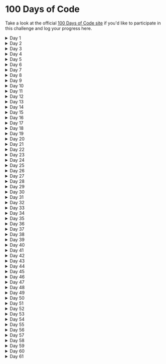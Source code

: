 # 100 Days of Code

Take a look at the official [100 Days of Code site](https://www.100daysofcode.com/) if you'd like to participate in this challenge and log your progress here.

<details>
<summary>Day 1</summary>

### Day 1: 01/01/2021

- [x] Take LinkedIn javascript exam.

- [x] Learning function scopes in modern javascript
      [You Dont Know Js](https://github.com/getify/You-Dont-Know-JS/tree/2nd-ed/scope-closures) on Github

</details>

<details>
<summary>Day 2</summary>

### Day 2: 02/01/2021

- [x] Learn React-hooks (`useMemo()`)
      [Epic React](https://epicreact.dev/modules/react-hooks) |
      [Kent C. Dodds Blog](https://kentcdodds.com/blog/usememo-and-usecallback) |
      [Web Dev Simplified](https://www.youtube.com/watch?v=THL1OPn72vo)

</details>

<details>
<summary>Day 3</summary>

### Day 3: 03/01/2021

- [x] Learn React-hooks (create simple `useGenerateId()` hook using `useMemo()`)
      [Github](https://github.com/moienian/react-hooks/blob/main/src/hooks/useGenerateId.js)

</details>

<details>
<summary>Day 4</summary>

### Day 4: 04/01/2021

- [x] Learning a little about IIFE in Javascript
      [ditty blog](https://ditty.ir/posts/javascript-iife/nBq75)

</details>

<details>
<summary>Day 5</summary>

### Day 5: 05/01/2021

- [x] Learn React-hooks (`useEffect()`)
      [Epic React](https://epicreact.dev/modules/react-hooks/useeffect-http-requests-intro)

</details>

<details>
<summary>Day 6</summary>

### Day 6: 06/01/2021

- [x] Learn React-hooks (handle errors)
      [Epic React](https://epicreact.dev/modules/react-hooks/useeffect-http-requests-extra-credit-solution-1)

</details>

<details>
<summary>Day 7</summary>

### Day 7: 07/01/2021

- [x] Learn Error Boundaries in React
      [React Docs](https://reactjs.org/docs/error-boundaries.html)

</details>

<details>
<summary>Day 8</summary>

### Day 8: 08/01/2021

- [x] Reading about Nextjs framework
      [Youtube](https://www.youtube.com/watch?v=Sklc_fQBmcs) |
      [Nextjs Official Docs](https://nextjs.org/docs/getting-started)

</details>

<details>
<summary>Day 9</summary>

### Day 9: 09/01/2021

- [x] Learn handling Errors with `react-error-boundary`
      [Github](https://github.com/bvaughn/react-error-boundary)

</details>

<details>
<summary>Day 10</summary>

### Day 10: 10/01/2021

- [x] Learning about `useReducer()` hook
      [Kent C. Dodds Blog](https://kentcdodds.com/blog/how-to-implement-usestate-with-usereducer) |
      [Kent C. Dodds Blog](https://kentcdodds.com/blog/should-i-usestate-or-usereducer) |
      [Epic React](https://epicreact.dev/modules/advanced-react-hooks/usereducer-simple-counter-intro)

</details>

<details>
<summary>Day 11</summary>

### Day 11: 11/01/2021

- [x] Learning about `Array.every()` and `Array.sort()` methods
      [Youtube](https://www.youtube.com/watch?v=Arbk085MWjc) |
      [Youtube](https://www.youtube.com/watch?v=nq0DC5M3Kc8) |
      [w3schools](https://www.w3schools.com/js/js_array_sort.asp)

</details>

<details>
<summary>Day 12</summary>

### Day 12: 12/01/2021

- [x] Learning about `Array.some()` and `Array.filter()`
      [Youtube](https://www.youtube.com/watch?v=7m9EiRS_Kc0) |
      [Youtube](https://www.youtube.com/watch?v=3LOEGS4qcRM)

</details>

<details>
<summary>Day 13</summary>

### Day 13: 13/01/2021

- [x] Learning about `Array.map()` and `Array.reduce()`
      [Youtube](https://www.youtube.com/watch?v=G6J2kl1aVao) |
      [Youtube](https://www.youtube.com/watch?v=0aJ65a6LsSc)

</details>

<details>
<summary>Day 14</summary>

### Day 14: 14/01/2021

- [x] Learning about Memoization and react
      [Epic React](https://epicreact.dev/memoization-and-react)

</details>

<details>
<summary>Day 15</summary>

### Day 15: 15/01/2021

- [x] Learning about `useCallback()`
      [Epic React](https://epicreact.dev/modules/advanced-react-hooks/usecallback-custom-hooks-intro)

</details>

<details>
<summary>Day 16</summary>

### Day 16: 16/01/2021

- [x] Learning about `useContext()`
      [Epic React](https://epicreact.dev/modules/advanced-react-hooks/usecontext-simple-counter-intro)

</details>

<details>
<summary>Day 17</summary>

### Day 17: 17/01/2021

- [x] Learning about `useLayoutEffect()`
      [Epic React](https://epicreact.dev/modules/advanced-react-hooks/uselayouteffect-auto-growing-textarea-intro) |
      [Kent C. Dodds Blog](https://kentcdodds.com/blog/useeffect-vs-uselayouteffect)

</details>

<details>
<summary>Day 18</summary>

### Day 18: 18/01/2021

- [x] Learning about Imperative and Declarative programming
      [ui.dev](https://ui.dev/imperative-vs-declarative-programming)

</details>

<details>
<summary>Day 19</summary>

### Day 19: 19/01/2021

- [x] Learning about some React patterns
      [Epic React](https://epicreact.dev/modules/advanced-react-patterns/advanced-react-patterns-welcome)

</details>

<details>
<summary>Day 20</summary>

### Day 20: 20/01/2021

- [x] Working with nodejs and Express
      [Youtube](https://www.youtube.com/watch?v=gikxqKTuIQg)

</details>

<details>
<summary>Day 21</summary>

### Day 21: 21/01/2021

- [x] Implement a simple project for running a nodejs server
      [Github](https://github.com/moienian/node-express-course)

</details>

<details>
<summary>Day 22</summary>

### Day 22: 22/01/2021

- [x] Learning Nodejs for create and update data in database
      [Github](https://github.com/moienian/intermediate-node-course)

</details>

<details>
<summary>Day 23</summary>

### Day 23: 23/01/2021

- [x] Working with Github Pages using markdown
      [Github](https://github.com/moienian/markdown-portfolio)

</details>

<details>
<summary>Day 24</summary>

### Day 24: 24/01/2021

- [x] Build simple portfolio using Github Pages
      [Github](https://github.com/moienian/markdown-portfolio)

</details>

<details>
<summary>Day 25</summary>

### Day 25: 25/01/2021

- [x] Learn about some React patterns
      [Epic React](https://epicreact.dev/modules/advanced-react-patterns/state-reducer-intro) |
      [Epic React](https://epicreact.dev/modules/advanced-react-patterns/control-props-intro)

</details>

<details>
<summary>Day 26</summary>

### Day 26: 26/01/2021

- [x] Learn about CSR and SSR
      [Aparat](https://www.aparat.com/v/CV1ic)

</details>

<details>
<summary>Day 27</summary>

### Day 27: 27/01/2021

- [x] Learn about Controlled and unControlled components
      [React Docs](https://reactjs.org/docs/forms.html#controlled-components) |
      [Kent C. Dodds Blog](https://kentcdodds.com/blog/control-props-vs-state-reducers)

- [x] Learn about code splitting
      [Epic React](https://epicreact.dev/modules/react-performance/code-splitting-intro)

</details>

<details>
<summary>Day 28</summary>

### Day 28: 28/01/2021

- [x] Learn about coverage tab in chrome devtools
      [Google Developers](https://developers.google.com/web/tools/chrome-devtools)

</details>

<details>
<summary>Day 29</summary>

### Day 29: 29/01/2021

- [x] Learn about Javascript Modules
      [Useful Angle](https://usefulangle.com/post/256/script-type-module-vs-script-javascript) |
      [v8.dev](https://v8.dev/features/modules) |
      [sitepoint](https://www.sitepoint.com/using-es-modules/)

</details>

<details>
<summary>Day 30</summary>

### Day 30: 30/01/2021

- [x] Learn about Webpack magic comments
      [Webpack api](https://webpack.js.org/api/module-methods/#magic-comments)

</details>

<details>
<summary>Day 31</summary>

### Day 31: 31/01/2021

- [x] Learn about React.memo for reducing re-renders
      [Epic React](https://epicreact.dev/modules/react-performance/reactmemo-for-reducing-re-renders-intro)

</details>

<details>
<summary>Day 32</summary>

### Day 32: 01/02/2021

- [x] Learn about colocation
      [Kent C. Dodds Blog](https://kentcdodds.com/blog/state-colocation-will-make-your-react-app-faster) |
      [Epic React](https://epicreact.dev/modules/react-performance/fix-perf-death-by-a-thousand-cuts-solution)

- [x] Learn about react profiler
      [React Docs](https://reactjs.org/docs/profiler.html) |
      [Kent C. Dodds Blog](https://kentcdodds.com/blog/react-production-performance-monitoring)

</details>

<details>
<summary>Day 33</summary>

### Day 33: 02/02/2021

- [x] Learn about testing react apps
      [Kent C. Dodds Blog](https://kentcdodds.com/blog/but-really-what-is-a-javascript-test) |
      [Kent C. Dodds Blog](https://kentcdodds.com/blog/but-really-what-is-a-javascript-mock) |
      [Epic React](https://epicreact.dev/modules/testing-react-apps/simple-test-with-reactdom-intro)

</details>

<details>
<summary>Day 34</summary>

### Day 34: 03/02/2021

- [x] Learn about testing
      [Kent C. Dodds Blog](https://kentcdodds.com/blog/testing-implementation-details) |
      [Kent C. Dodds Blog](https://kentcdodds.com/blog/avoid-the-test-user) |
      [Epic React](https://epicreact.dev/modules/testing-react-apps/avoid-implementation-details-intro)

</details>

<details>
<summary>Day 35</summary>

### Day 35 : 04/02/2021

- [x] Watching Live with Kent office hours
      [Youtube](https://www.youtube.com/watch?v=xJpNIbJYK8Y)

</details>

<details>
<summary>Day 36</summary>
  
### Day 36 : 05/02/2021
  
- [x] Learn about CSS box shadow
[MDN](https://developer.mozilla.org/en-US/docs/Web/CSS/box-shadow) |
[w3schools](https://www.w3schools.com/cssref/css3_pr_box-shadow.asp)

- [x] Learn about CSS scale transform
      [MDN](<https://developer.mozilla.org/en-US/docs/Web/CSS/transform-function/scale()>)

</details>

<details>
<summary>Day 37</summary>
  
### Day 37 : 06/02/2021
  
- [x] Learn about testing react forms
[Epic React](https://epicreact.dev/modules/testing-react-apps/form-testing-intro)

</details>

<details>
<summary>Day 38</summary>
  
### Day 38 : 07/02/2021
  
- [x] Learn about Mock HTTP requests in app testing
[Epic React](https://epicreact.dev/modules/testing-react-apps/mocking-http-requests-intro)

</details>

<details>
<summary>Day 39</summary>
  
### Day 39 : 08/02/2021
  
- [x] Learn about web workers
[Kent C. Dodds Blog](https://kentcdodds.com/blog/speed-up-your-app-with-web-workers)

</details>

<details>
<summary>Day 40</summary>
  
### Day 40 : 09/02/2021
  
- [x] Reading something about Bug Bounty
[Memoryleaks](https://memoryleaks.ir/how-to-become-a-hacker)

</details>

<details>
<summary>Day 41</summary>
  
### Day 41 : 10/02/2021
  
- [x] Learn about closures in React
[Epic React](https://epicreact.dev/how-react-uses-closures-to-avoid-bugs)

</details>

<details>
<summary>Day 42</summary>
  
### Day 42 : 11/02/2021
  
- [x] Learn about testing React custom hooks
[Epic React](https://epicreact.dev/modules/testing-react-apps/testing-custom-hooks-intro)

</details>

<details>
<summary>Day 43</summary>
  
### Day 43 : 12/02/2021
  
- [x] take some challenge on Codewars
[Codewars](https://www.codewars.com)

</details>

<details>
<summary>Day 44</summary>
  
### Day 44 : 13/02/2021
  
- [x] Start build bookshelf App
[Epic React](https://epicreact.dev/modules/build-an-epic-react-app/build-an-epic-react-app-welcome)

</details>

<details>
<summary>Day 45</summary>
  
### Day 45 : 14/02/2021
  
- [x] add HTTP request to bookshelf App
[Epic React](https://epicreact.dev/modules/build-an-epic-react-app/make-http-requests-intro)

</details>

<details>
<summary>Day 46</summary>
  
### Day 46 : 15/02/2021
  
- [x] Learn about authentication in React
[Kent C. Dodds Blog](https://kentcdodds.com/blog/authentication-in-react-applications) |
[reactsecurity](https://reactsecurity.io)

</details>

<details>
<summary>Day 47</summary>
  
### Day 47 : 16/02/2021
  
- [x] Learn about routing in React
[Epic React](https://epicreact.dev/modules/build-an-epic-react-app/routing-intro) |
[Kent C. Dodds Blog](https://kentcdodds.com/blog/stop-using-client-side-route-redirects) |
[ui.dev](https://ui.dev/build-your-own-react-router-v4)

</details>

<details>
<summary>Day 48</summary>
  
### Day 48 : 17/02/2021
  
- [x] Working with data caching using react-query
[Epic React](https://epicreact.dev/modules/build-an-epic-react-app/cache-management-intro)

</details>

<details>
<summary>Day 49</summary>
  
### Day 49 : 18/02/2021
  
- [x] Working with data caching using react-query (2)
[Epic React](https://epicreact.dev/modules/build-an-epic-react-app/cache-management-extra-credit-solution-03-02)

</details>

<details>
<summary>Day 50</summary>
  
### Day 50 : 19/02/2021
  
- [x] Reading about Penetration testing
[Github](https://github.com/Voorivex/pentest-guide)

</details>

<details>
<summary>Day 51</summary>
  
### Day 51 : 20/02/2021
  
- [x] add context feature to bookshelf App
[Epic React](https://epicreact.dev/modules/build-an-epic-react-app/context-intro)

</details>

<details>
<summary>Day 52</summary>
  
### Day 52 : 21/02/2021
  
- [x] Learn about Compound components in react
[Youtube](https://www.youtube.com/watch?v=AiJ8tRRH0f8) |
[Epic React](https://epicreact.dev/modules/build-an-epic-react-app/compound-components-intro)

- [x] Start reading Real-World Bug Hunting
      [amazon](https://www.amazon.com/Real-World-Bug-Hunting-Field-Hacking-ebook/dp/B072SQZ2LG)

</details>

<details>
<summary>Day 53</summary>
  
### Day 53 : 22/02/2021
  
- [x] Add some performance improvement to bookshelf App
[Epic React](https://epicreact.dev/modules/build-an-epic-react-app/performance-intro)

</details>

<details>
<summary>Day 54</summary>
  
### Day 54 : 23/02/2021
  
- [x] Add unit testing to bookshelf App
[Epic React](https://epicreact.dev/modules/build-an-epic-react-app/unit-testing-intro)

</details>

<details>
<summary>Day 55</summary>
  
### Day 55 : 24/02/2021
  
- [x] Learn about bug bounty
[Hacker101](https://hacker101.com)

</details>

<details>
<summary>Day 56</summary>
  
### Day 56 : 25/02/2021
  
- [x] Learn about Burp Suite for bug bounty
[Hacker101](https://www.hacker101.com/playlists/burp_suite)

</details>

<details>
<summary>Day 57</summary>
  
### Day 57 : 26/02/2021
  
- [x] Practice bug bounty in Capture The Flag
[Hacker101](https://ctf.hacker101.com/)

</details>

<details>
<summary>Day 58</summary>
  
### Day 58 : 27/02/2021
  
- [x] Learn about testing react-hooks
[Kent C. Dodds Blog](https://kentcdodds.com/blog/how-to-test-custom-react-hooks) |
[Epic React](https://epicreact.dev/modules/build-an-epic-react-app/testing-hooks-and-components-intro)

</details>

<details>
<summary>Day 59</summary>
  
### Day 59 : 28/02/2021
  
- [x] Learn some javascript tips for clean coding
[Youtube](https://www.youtube.com/watch?v=ZI3q-_vjSZE) |
[Github](https://github.com/ryanmcdermott/clean-code-javascript)

</details>

<details>
<summary>Day 60</summary>
  
### Day 60 : 01/03/2021
  
- [x] Reading Real-World Bug Hunting Book
[amazon](https://amazon.com/Real-World-Bug-Huntiog-Field-Hackering/dp/1593278616)
</details>

<details>
<summary>Day 61</summary>
  
### Day 61 : 02/03/2021
  
- [x] Learn about some HTML tags
[Youtube](https://www.youtube.com/watch?v=iX_QyjdctsQ)
</details>
